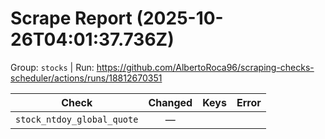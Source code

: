 # Scrape Report (2025-10-26T04:01:37.736Z)

Group: `stocks`  |  Run: https://github.com/AlbertoRoca96/scraping-checks-scheduler/actions/runs/18812670351

| Check | Changed | Keys | Error |
|---|:---:|:--|:--|
| `stock_ntdoy_global_quote` | — |  |  |
